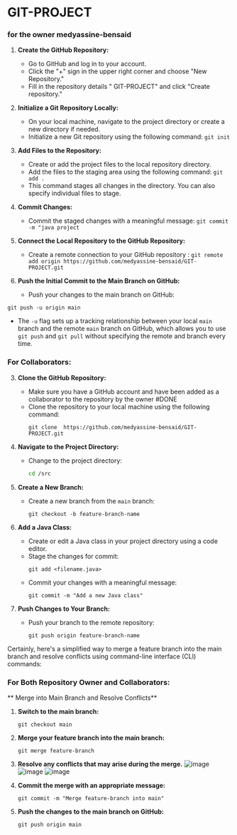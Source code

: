 # GIT-PROJECT
### for the owner **medyassine-bensaid**

1. **Create the GitHub Repository:**
   - Go to GitHub and log in to your account.
   - Click the "+" sign in the upper right corner and choose "New Repository."
   - Fill in the repository details " GIT-PROJECT" and click "Create repository."

2. **Initialize a Git Repository Locally:**
   - On your local machine, navigate to the project directory or create a new directory if needed.
   - Initialize a new Git repository using the following command:
     `git init`    

3. **Add Files to the Repository:**
   - Create or add the project files to the local repository directory.
   - Add the files to the staging area using the following command:
     `git add .`
   - This command stages all changes in the directory. You can also specify individual files to stage.

4. **Commit Changes:**
   - Commit the staged changes with a meaningful message:
  `git commit -m "java project`

5. **Connect the Local Repository to the GitHub Repository:**
   - Create a remote connection to your GitHub repository :
   `git remote add origin https://github.com/medyassine-bensaid/GIT-PROJECT.git`

6. **Push the Initial Commit to the Main Branch on GitHub:**
   - Push your changes to the main branch on GitHub:
 
`git push -u origin main`

   - The `-u` flag sets up a tracking relationship between your local `main` branch and the remote `main` branch on GitHub, which allows you to use `git push` and `git pull` without specifying the remote and branch every time.

### For Collaborators:

3. **Clone the GitHub Repository:**
   - Make sure you have a GitHub account and have been added as a collaborator to the repository by the owner #DONE
   - Clone the repository to your local machine using the following command:
     ```
     git clone  https://github.com/medyassine-bensaid/GIT-PROJECT.git
     ```

4. **Navigate to the Project Directory:**
   - Change to the project directory:
     ```bash
     cd /src
     ```

5. **Create a New Branch:**
   - Create a new branch from the `main` branch:
     ```
     git checkout -b feature-branch-name
     ```

6. **Add a Java Class:**
   - Create or edit a Java class in your project directory using a code editor.
   - Stage the changes for commit:
     ```
     git add <filename.java>
     ```
   - Commit your changes with a meaningful message:
     ```
     git commit -m "Add a new Java class"
     ```

7. **Push Changes to Your Branch:**
   - Push your branch to the remote repository:
     ```
     git push origin feature-branch-name
     ```
Certainly, here's a simplified way to merge a feature branch into the main branch and resolve conflicts using command-line interface (CLI) commands:

### For Both Repository Owner and Collaborators:

** Merge into Main Branch and Resolve Conflicts**


1. **Switch to the main branch:**
   ```
   git checkout main
   ```

2. **Merge your feature branch into the main branch:**
   ```
   git merge feature-branch
   ```

3. **Resolve any conflicts that may arise during the merge.**
 ![image](https://github.com/medyassine-bensaid/GIT-PROJECT/assets/73800582/512dcb24-e98f-4c93-934f-a249b2eeee95)
![image](https://github.com/medyassine-bensaid/GIT-PROJECT/assets/73800582/1fdbf1e1-d42c-4e27-9ecb-e567b7a5a3f1)
![image](https://github.com/medyassine-bensaid/GIT-PROJECT/assets/73800582/bd863480-72fa-4cd0-8049-712b9c84ecb6)


  
5. **Commit the merge with an appropriate message:**
   ```
   git commit -m "Merge feature-branch into main"
   ```

6. **Push the changes to the main branch on GitHub:**
   ```
   git push origin main
   ```
